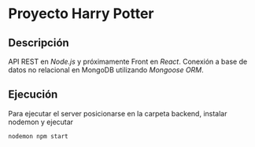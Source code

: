 # Proyecto Harry Potter

## Descripción 

API REST en *Node.js* y próximamente Front en *React*. 
Conexión a base de datos no relacional en MongoDB utilizando *Mongoose ORM*.

## Ejecución 

Para ejecutar el server posicionarse en la carpeta backend, instalar nodemon y ejecutar 

`nodemon npm start `

